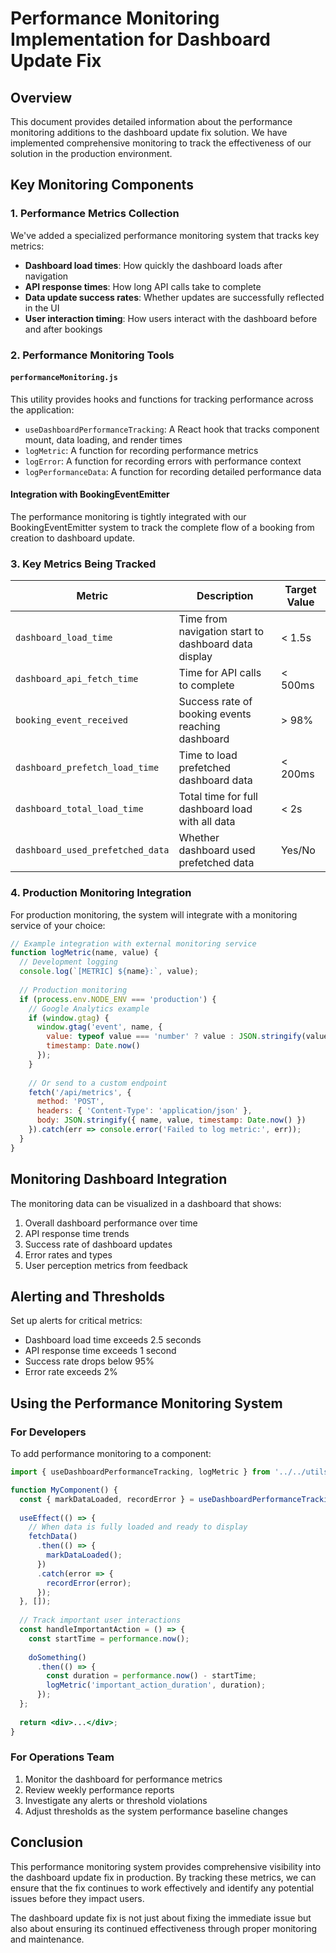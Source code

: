 # Performance Monitoring Implementation for Dashboard Update Fix

## Overview

This document provides detailed information about the performance monitoring additions to the dashboard update fix solution. We have implemented comprehensive monitoring to track the effectiveness of our solution in the production environment.

## Key Monitoring Components

### 1. Performance Metrics Collection

We've added a specialized performance monitoring system that tracks key metrics:

- **Dashboard load times**: How quickly the dashboard loads after navigation
- **API response times**: How long API calls take to complete
- **Data update success rates**: Whether updates are successfully reflected in the UI
- **User interaction timing**: How users interact with the dashboard before and after bookings

### 2. Performance Monitoring Tools

#### `performanceMonitoring.js`

This utility provides hooks and functions for tracking performance across the application:

- `useDashboardPerformanceTracking`: A React hook that tracks component mount, data loading, and render times
- `logMetric`: A function for recording performance metrics
- `logError`: A function for recording errors with performance context
- `logPerformanceData`: A function for recording detailed performance data

#### Integration with BookingEventEmitter

The performance monitoring is tightly integrated with our BookingEventEmitter system to track the complete flow of a booking from creation to dashboard update.

### 3. Key Metrics Being Tracked

| Metric | Description | Target Value |
|--------|-------------|-------------|
| `dashboard_load_time` | Time from navigation start to dashboard data display | < 1.5s |
| `dashboard_api_fetch_time` | Time for API calls to complete | < 500ms |
| `booking_event_received` | Success rate of booking events reaching dashboard | > 98% |
| `dashboard_prefetch_load_time` | Time to load prefetched dashboard data | < 200ms |
| `dashboard_total_load_time` | Total time for full dashboard load with all data | < 2s |
| `dashboard_used_prefetched_data` | Whether dashboard used prefetched data | Yes/No |

### 4. Production Monitoring Integration

For production monitoring, the system will integrate with a monitoring service of your choice:

```javascript
// Example integration with external monitoring service
function logMetric(name, value) {
  // Development logging
  console.log(`[METRIC] ${name}:`, value);
  
  // Production monitoring
  if (process.env.NODE_ENV === 'production') {
    // Google Analytics example
    if (window.gtag) {
      window.gtag('event', name, { 
        value: typeof value === 'number' ? value : JSON.stringify(value),
        timestamp: Date.now() 
      });
    }
    
    // Or send to a custom endpoint
    fetch('/api/metrics', {
      method: 'POST',
      headers: { 'Content-Type': 'application/json' },
      body: JSON.stringify({ name, value, timestamp: Date.now() })
    }).catch(err => console.error('Failed to log metric:', err));
  }
}
```

## Monitoring Dashboard Integration

The monitoring data can be visualized in a dashboard that shows:

1. Overall dashboard performance over time
2. API response time trends
3. Success rate of dashboard updates
4. Error rates and types
5. User perception metrics from feedback

## Alerting and Thresholds

Set up alerts for critical metrics:

- Dashboard load time exceeds 2.5 seconds
- API response time exceeds 1 second
- Success rate drops below 95%
- Error rate exceeds 2%

## Using the Performance Monitoring System

### For Developers

To add performance monitoring to a component:

```jsx
import { useDashboardPerformanceTracking, logMetric } from '../../utils/performanceMonitoring';

function MyComponent() {
  const { markDataLoaded, recordError } = useDashboardPerformanceTracking();
  
  useEffect(() => {
    // When data is fully loaded and ready to display
    fetchData()
      .then(() => {
        markDataLoaded();
      })
      .catch(error => {
        recordError(error);
      });
  }, []);
  
  // Track important user interactions
  const handleImportantAction = () => {
    const startTime = performance.now();
    
    doSomething()
      .then(() => {
        const duration = performance.now() - startTime;
        logMetric('important_action_duration', duration);
      });
  };
  
  return <div>...</div>;
}
```

### For Operations Team

1. Monitor the dashboard for performance metrics
2. Review weekly performance reports
3. Investigate any alerts or threshold violations
4. Adjust thresholds as the system performance baseline changes

## Conclusion

This performance monitoring system provides comprehensive visibility into the dashboard update fix in production. By tracking these metrics, we can ensure that the fix continues to work effectively and identify any potential issues before they impact users.

The dashboard update fix is not just about fixing the immediate issue but also about ensuring its continued effectiveness through proper monitoring and maintenance.
